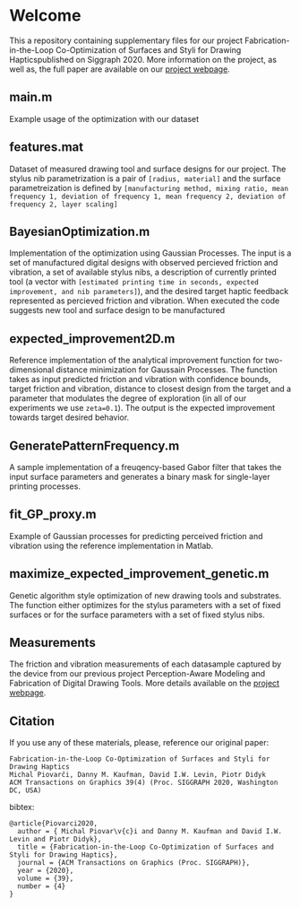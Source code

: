 # Welcome

This a repository containing supplementary files for our project Fabrication-in-the-Loop Co-Optimization of Surfaces and Styli for Drawing Hapticspublished on Siggraph 2020. More information on the project, as well as, the full paper are available on our [project webpage](https://www.pdf.inf.usi.ch/projects/SurfaceStylusCoOpt/index.html).

## main.m

Example usage of the optimization with our dataset

## features.mat

Dataset of measured drawing tool and surface designs for our project. The stylus nib parametrization is a pair of `[radius, material]` and the surface parametreization is defined by `[manufacturing method, mixing ratio, mean frequency 1, deviation of frequency 1, mean frequency 2, deviation of frequency 2, layer scaling]`

## BayesianOptimization.m

Implementation of the optimization using Gaussian Processes. The input is a set of manufactured digital designs with observed percieved friction and vibration, a set of available stylus nibs, a description of currently printed tool (a vector with `[estimated printing time in seconds, expected improvement, and nib parameters]`), and the desired target haptic feedback represented as percieved friction and vibration. When executed the code suggests new tool and surface design to be manufactured

## expected_improvement2D.m

Reference implementation of the analytical improvement function for two-dimensional distance minimization for Gaussain Processes. The function takes as input predicted friction and vibration with confidence bounds, target friction and vibration, distance to closest design from the target and a parameter that modulates the degree of exploration (in all of our experiments we use `zeta=0.1`). The output is the expected improvement towards target desired behavior.

## GeneratePatternFrequency.m

A sample implementation of a freuqency-based Gabor filter that takes the input surface parameters and generates a binary mask for single-layer printing processes.

## fit_GP_proxy.m

Example of Gaussian processes for predicting perceived friction and vibration using the reference implementation in Matlab.

## maximize_expected_improvement_genetic.m

Genetic algorithm style optimization of new drawing tools and substrates. The function either optimizes for the stylus parameters with a set of fixed surfaces or for the surface parameters with a set of fixed stylus nibs.

## Measurements

The friction and vibration measurements of each datasample captured by the device from our previous project Perception-Aware Modeling and Fabrication of Digital Drawing Tools. More details available on the [project webpage](http://pdf.mmci.uni-saarland.de/projects/DigitalStylus/).

## Citation
If you use any of these materials, please, reference our original paper:
```
Fabrication-in-the-Loop Co-Optimization of Surfaces and Styli for Drawing Haptics
Michal Piovarči, Danny M. Kaufman, David I.W. Levin, Piotr Didyk
ACM Transactions on Graphics 39(4) (Proc. SIGGRAPH 2020, Washington DC, USA) 
```
bibtex:
```
@article{Piovarci2020,
  author = { Michal Piovar\v{c}i and Danny M. Kaufman and David I.W. Levin and Piotr Didyk},
  title = {Fabrication-in-the-Loop Co-Optimization of Surfaces and Styli for Drawing Haptics},
  journal = {ACM Transactions on Graphics (Proc. SIGGRAPH)},
  year = {2020},
  volume = {39},
  number = {4}
}
```
